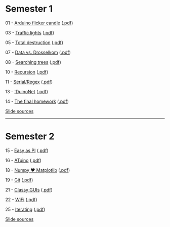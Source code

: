 <!--

                  Copyright (C)  2017  Leonard Göhrs.
   Permission is granted to copy, distribute and/or modify this document
    under the terms of the GNU Free Documentation License, Version 1.3
     or any later version published by the Free Software Foundation;
  with no Invariant Sections, no Front-Cover Texts, and no Back-Cover Texts.
      A copy of the license is included in the file "LICENSE-FDL.txt".

-->

Semester 1
==========

01 - [Arduino flicker candle][t1_html] ([.pdf][t1_pdf])

03 - [Traffic lights][t3_html] ([.pdf][t3_pdf])

05 - [Total destruction][t5_html] ([.pdf][t5_pdf])

07 - [Data vs. Drosselkom][t7_html] ([.pdf][t7_pdf])

08 - [Searching trees][t8_html] ([.pdf][t8_pdf])

10 - [Recursion][t10_html] ([.pdf][t10_pdf])

11 - [Serial/Regex][t11_html] ([.pdf][t11_pdf])

13 - ['DuinoNet][t13_html] ([.pdf][t13_pdf])

14 - [The final homework][t14_html] ([.pdf][t14_pdf])

[Slide sources][sources]

---

Semester 2
==========

15 - [Easy as PI][t15_html] ([.pdf][t15_pdf])

16 - [ATuino][t16_html] ([.pdf][t16_pdf])

18 - [Numpy ❤️ Matplotlib][t18_html] ([.pdf][t18_pdf])

19 - [Git][t19_html] ([.pdf][t19_pdf])

21 - [Classy GUIs][t21_html] ([.pdf][t21_pdf])

22 - [WiFi][t22_html] ([.pdf][t22_pdf])

25 - [Iterating][t25_html] ([.pdf][t25_pdf])

[Slide sources][sources]


[t1_html]: 01-arduino-flicker-candle.html
[t1_pdf]: 01-arduino-flicker-candle.pdf

[t3_html]: 03-traffic-lights.html
[t3_pdf]: 03-traffic-lights.pdf

[t5_html]: 05-total-destruction.html
[t5_pdf]: 05-total-destruction.pdf

[t7_html]: 07-data-vs-drosselkom.html
[t7_pdf]: 07-data-vs-drosselkom.pdf

[t8_html]: 08-searching-trees.html
[t8_pdf]: 08-searching-trees.pdf

[t10_html]: 10-recursion.html
[t10_pdf]: 10-recursion.pdf

[t11_html]: 11-serial-io.html
[t11_pdf]: 11-serial-io.pdf

[t13_html]: 13-duinonet.html
[t13_pdf]: 13-duinonet.pdf

[t14_html]: 14-homework-solution.html
[t14_pdf]: 14-homework-solution.pdf


[t15_html]: 15-easy-as-pi.html
[t15_pdf]: 15-easy-as-pi.pdf

[t16_html]: 16-snekduino.html
[t16_pdf]: 16-snekduino.pdf

[t18_html]: 18-numpy.html
[t18_pdf]: 18-numpy.pdf

[t19_html]: 19-git.html
[t19_pdf]: 19-git.pdf

[t21_html]: 21-classy-guis.html
[t21_pdf]: 21-classy-guis.pdf

[t22_html]: 22-wifi.html
[t22_pdf]: 22-wifi.pdf

[t25_html]: 25-iterating.html
[t25_pdf]: 25-iterating.pdf


[sources]: https://github.com/ComNets-Bremen/GDI-Tutorials
